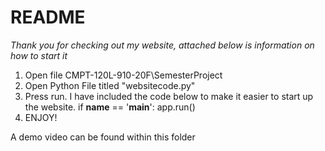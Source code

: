 # README

*Thank you for checking out my website, attached below is information on how to start it*

1. Open file CMPT-120L-910-20F\SemesterProject
2. Open Python File titled "websitecode.py"
3. Press run. I have included the code below to make it easier to start up the website.
if __name__ == '__main__':
   app.run()
4. ENJOY!

A demo video can be found within this folder